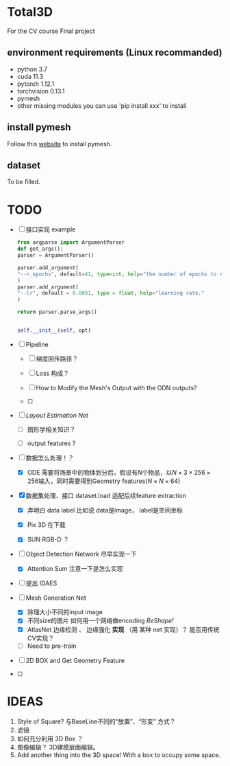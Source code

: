 # Total3D
For the CV course Final project

## environment requirements (Linux recommanded)
+ python 3.7
+ cuda 11.3
+ pytorch 1.12.1
+ torchvision 0.13.1
+ pymesh
+ other missing modules you can use 'pip install xxx' to install

## install pymesh
Follow this [website](https://blog.csdn.net/weixin_46632183/article/details/120553750) to install pymesh.

## dataset
To be filled.





# TODO

- [ ] 接口实现 example 

    ```python
    from argparse import ArgumentParser
    def get_args():
    parser = ArgumentParser()
    
    parser.add_argument(
    "--n_epochs", default=41, type=int, help="the number of epochs to run."
    )
    parser.add_argument(
    "--lr", default = 0.0001, type = float, help="learning rate."
    )
    
    return parser.parse_args()
    
    
    self.__init__(self, opt)
    ```

- [ ] Pipeline

    - [ ] 梯度回传路径？

    - [ ] Loss 构成？

    - [ ] How to Modify the Mesh's Output with the ODN outputs?

    - [ ] 

- [ ] *Layout Estimation Net* 

    - [ ] 图形学相关知识？

    - [ ] output features ?

- [ ] 数据怎么处理！？

    - [x] ODE 需要将场景中的物体划分后，假设有$N$个物品，以$N\times 3 \times 256 \times 256$输入，同时需要得到Geometry features($N \times N \times 64$)

- [x] 数据集处理、接口 dataset.load 适配后续feature extraction

    - [x] 弄明白 data label 比如说 data是image， label是空间坐标
    - [x] Pix 3D 在下载 
    - [x] SUN RGB-D ？ 

    

- [ ] Object Detection Network  尽早实现一下

    - [x] Attention Sum 注意一下是怎么实现

- [ ] 提出 IDAES

- [ ] Mesh Generation Net 

    - [x] 除理大小不同的input image
    - [x] 不同size的图片 如何用一个网络做encoding *ReShape!*
    - [x] AtlasNet 边缘检测 、 边缘强化 **实现** （用 某种 net 实现）？ 能否用传统CV实现？
    - [ ] Need to pre-train

- [ ] 2D BOX and Get Geometry Feature

- [ ] 

# IDEAS

1.    Style of Square? 与BaseLine不同的“放置”、“形变” 方式？
2.   滤镜
3.   如何充分利用 3D Box ？
4.   图像编辑？ 3D建模层面编辑。
5.   Add another thing into the 3D space! With a box to occupy some space.